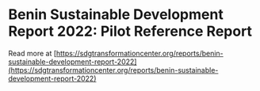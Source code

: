 # Benin Sustainable Development Report 2022: Pilot Reference Report

Read more at [https://sdgtransformationcenter.org/reports/benin-sustainable-development-report-2022](https://sdgtransformationcenter.org/reports/benin-sustainable-development-report-2022)